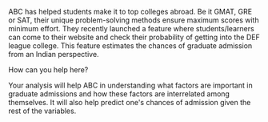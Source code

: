 ABC has helped students make it to top colleges abroad. Be it GMAT, GRE or SAT, their unique problem-solving methods ensure maximum scores with minimum effort. 
They recently launched a feature where students/learners can come to their website and check their probability of getting into the DEF league college. This feature estimates the chances of graduate admission from an Indian perspective.


How can you help here?

Your analysis will help ABC in understanding what factors are important in graduate admissions and how these factors are interrelated among themselves. It will also help predict one's chances of admission given the rest of the variables.
